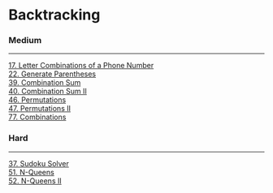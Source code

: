 # Backtracking

### Medium
---
[17. Letter Combinations of a Phone Number](solutions/0017-Letter%20Combinations%20of%20a%20Phone%20Number.md)</br>
[22. Generate Parentheses](solutions/0022-Generate%20Parentheses.md)</br>
[39. Combination Sum](solutions/0039-Combination%20Sum.md)</br>
[40. Combination Sum II](solutions/0040-Combination%20Sum%20II.md)</br>
[46. Permutations](solutions/0046-Permutations.md)</br>
[47. Permutations II](solutions/0047-Permutations%20II.md)</br>
[77. Combinations](solutions/0077-Combinations.md)</br>

### Hard
---
[37. Sudoku Solver](solutions/0037-Sudoku%20Solver.md)</br>
[51. N-Queens](solutions/0051-N-Queens.md)</br>
[52. N-Queens II](solutions/0052-N-Queens%20II.md)</br>